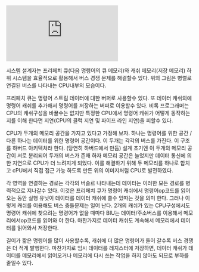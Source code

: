 
![](http://wiki.geeekdev.com/lib/exe/fetch.php?cache=&w=525&h=700&tok=35377b&media=wiki:img_1039.jpg)

시스템 설계자는 프리페치 큐(다음 명령어의 큐 메모리)와 캐쉬 메모리(저장 메모리) 하위 시스템을 효율적으로 활용해서 
버스 경쟁 문제를 해결할수 있다. 위의 그림은 병렬로 연결된 버스를 나타내는 CPU내부의 모습이다. 

프리페치 큐는 명령어 스트림 데이터에 대한 버퍼로 사용할수 있다. 또 데이터 캐쉬외에 명령어 캐쉬를 추가해서 명령어를 
저장하는 버퍼로 이용할수 있다. 비록 프로그래머는 CPU의 캐쉬구성을 바꿀수는 없지만 특정한 CPU에서 명령어 캐쉬가 어떻게 
동작하는지를 이해 한다면 지연(CPU의 클럭 지연 및 파이프 라인 지연)을 피할수 있다.

CPU가 두개의 메모리 공간을 가지고 있다고 가정해 보자. 하나는 명령어를 위한 공간 / 다른 하나는 데이터를 위한 명령어 공간이다. 
이 두개는 각각의 버스를 가진다. 이 구조를 하버드 아키텍처라 한다. (당연히 하버드에서 만듬) 설계 초기엔 이 두개의 메모리 공간이
서로 분리되어 두개의 버스가 존재 하자 메모리 공간은 늘었지만 데이터 통신에 의한 지연으로 CPU가 더 느려지게 되었다. 
이를 해결하기 위해 두 메모리를 하나로 합치고 cPU에서 직접 접근 가능 하도록 만든 위의 이미지처럼 CPU로 발전하였다.

각 영역을 연결하는 경로는 각각의 버슬르 나타내는데 데이터는 이러한 모든 경로를 병력적으로 지나갈수 있다. 
이것은 프리페치 큐가 명령어 캐쉬에서 명령어op코드를 읽어오는 동안 실행 유닛이 데이터를 데이터 캐쉬에 쓸수 있따는 것을 의미 한다.
그러나 이렇게 캐쉬를 이용해도 버스 충돌문제는 일어 난다. 2개의 캐쉬가 있는 CPU구성에서도 명령어 캐쉬에 찾으려는 명령어가 
없을 때마다 BIU는 데이터/주소버스를 이용해서 메모리에서op코드를 읽어와 야 한다. 
마찬가지로 데이터 캐쉬도 계속해서 메모리에서 데이터를 읽어와서 저장한다.

길이가 짧은 명령어를 많이 사용할수록, 캐쉬에 더 많은 명령어가 들어 갈수록 버스 경쟁은 더 적게 발행한다. 
마찬가지로 임시 데이터를 레지스터에 저장하면, 데이터 캐쉬가 데이터를 메모리에서 읽어오거나 메모리에 다시 쓰는 작업을 하지 
않아도 되므로 부하를 줄일수 있다.
